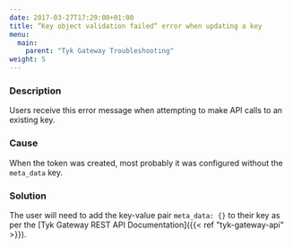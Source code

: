 ```yaml
---
date: 2017-03-27T17:29:00+01:00
title: “Key object validation failed“ error when updating a key
menu:
  main:
    parent: "Tyk Gateway Troubleshooting"
weight: 5
---
```


### Description

Users receive this error message when attempting to make API calls to an existing key.

### Cause

When the token was created, most probably it was configured without the `meta_data` key.

### Solution

The user will need to add the key-value pair `meta_data: {}` to their key as per the [Tyk Gateway REST API Documentation]({{< ref "tyk-gateway-api" >}}).
